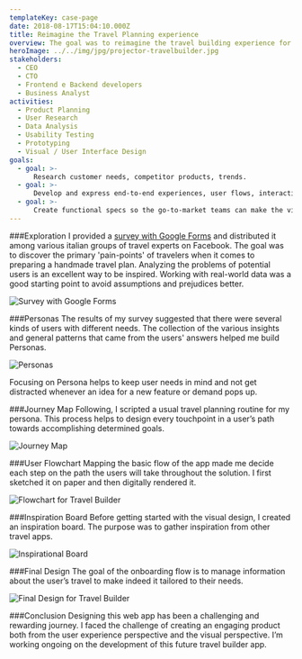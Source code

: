 ```yaml
---
templateKey: case-page
date: 2018-08-17T15:04:10.000Z
title: Reimagine the Travel Planning experience
overview: The goal was to reimagine the travel building experience for a new B2C, enabling users to search destinations, browse travel services, plan journeys, purchase products and get inspirations. I strategized, collaborated and contributed to all aspects of the product design to enhance user experience; participated in every phase of the design process from user research and initial concepts, to prototypes, wireframes, and pixel-perfect comps.
heroImage: ../../img/jpg/projector-travelbuilder.jpg
stakeholders:
  - CEO
  - CTO
  - Frontend e Backend developers
  - Business Analyst
activities:
  - Product Planning
  - User Research
  - Data Analysis
  - Usability Testing
  - Prototyping
  - Visual / User Interface Design
goals:
  - goal: >-
      Research customer needs, competitor products, trends.
  - goal: >-
      Develop and express end-to-end experiences, user flows, interactions, and visual design specifications.
  - goal: >-
      Create functional specs so the go-to-market teams can make the vision become reality.
---
```

###Exploration
I provided a <a href="https://goo.gl/forms/lxTGmHm4exKBpFaq1" title="Survey Google Forms" target="_blank">survey with Google Forms</a>  and distributed it among various italian groups of travel experts on Facebook. The goal was to discover the primary 'pain-points' of travelers when it comes to preparing a handmade travel plan. Analyzing the problems of potential users is an excellent way to be inspired. Working with real-world data was a good starting point to avoid assumptions and prejudices better.

![Survey with Google Forms](/img/googleforms-research.jpg)

###Personas
The results of my survey suggested that there were several kinds of users with different needs. The collection of the various insights and general patterns that came from the users' answers helped me build Personas.

![Personas](/img/persona-travelbuilder.jpg)

Focusing on Persona helps to keep user needs in mind and not get distracted whenever an idea for a new feature or demand pops up.

###Journey Map
Following, I scripted a usual travel planning routine for my persona. This process helps to design every touchpoint in a user’s path towards accomplishing determined goals.

![Journey Map](/img/journey-map-travelbuilder.jpg)

###User Flowchart
Mapping the basic flow of the app made me decide each step on the path the users will take throughout the solution. I first sketched it on paper and then digitally rendered it.

![Flowchart for Travel Builder](/img/workflow-b2c.jpg)

###Inspiration Board
Before getting started with the visual design, I created an inspiration board. The purpose was to gather inspiration from other travel apps.

![Inspirational Board](/img/moodboard-travelbuilder.jpg)

###Final Design
The goal of the onboarding flow is to manage information about the user’s travel to make indeed it tailored to their needs.

![Final Design for Travel Builder](/img/travelbuilder-perfectpixel.jpg)

###Conclusion
Designing this web app has been a challenging and rewarding journey. I faced the challenge of creating an engaging product both from the user experience perspective and the visual perspective. I’m working ongoing on the development of this future travel builder app.